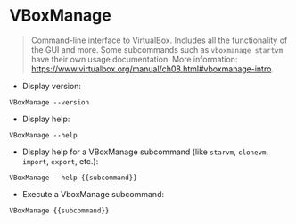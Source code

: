 # VBoxManage

> Command-line interface to VirtualBox.
> Includes all the functionality of the GUI and more.
> Some subcommands such as `vboxmanage startvm` have their own usage documentation.
> More information: <https://www.virtualbox.org/manual/ch08.html#vboxmanage-intro>.

- Display version:

`VBoxManage --version`

- Display help:

`VBoxManage --help`

- Display help for  a VBoxManage subcommand (like `starvm`, `clonevm`, `import`, `export`, etc.):

`VBoxManage --help {{subcommand}}`

- Execute a VboxManage subcommand:

`VBoxManage {{subcommand}}`
